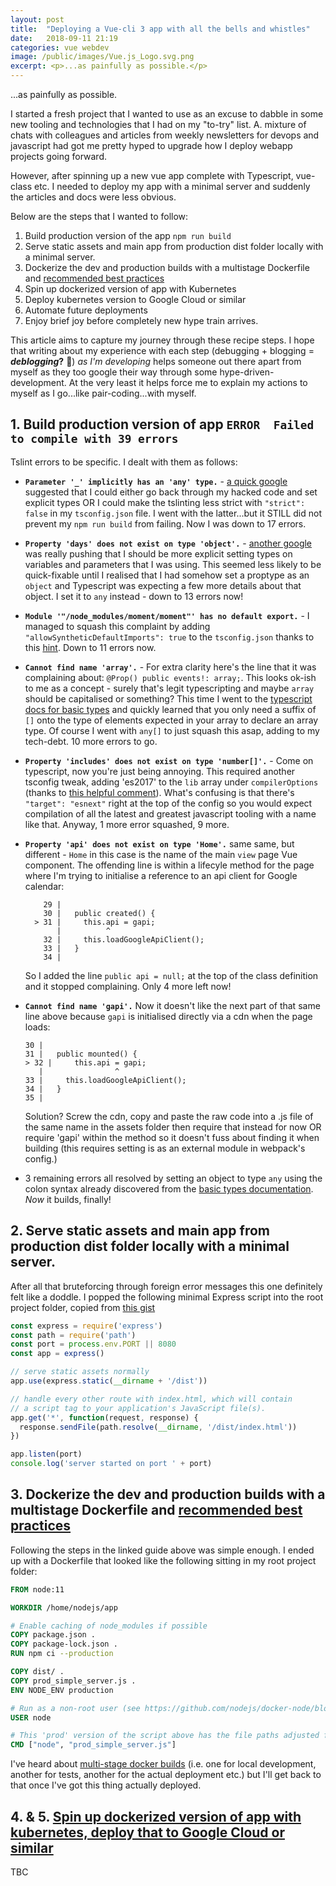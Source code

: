```yaml
---
layout: post
title:  "Deploying a Vue-cli 3 app with all the bells and whistles"
date:   2018-09-11 21:19
categories: vue webdev
image: /public/images/Vue.js_Logo.svg.png
excerpt: <p>...as painfully as possible.</p>
---
```


...as painfully as possible.

I started a fresh project that I wanted to use as an excuse to dabble in some new tooling and technologies that I had on my "to-try" list. A. mixture of chats with colleagues and articles from weekly newsletters for devops and javascript had got me pretty hyped to upgrade how I deploy webapp projects going forward.

However, after spinning up a new vue app complete with Typescript, vue-class etc. I needed to deploy my app with a minimal server and suddenly the articles and docs were less obvious.

Below are the steps that I wanted to follow:

1. Build production version of the app `npm run build`
2. Serve static assets and main app from production dist folder locally with a minimal server.
3. Dockerize the dev and production builds with a multistage Dockerfile and [recommended best practices](https://nodesource.com/blog/containerizing-node-js-applications-with-docker)
4. Spin up dockerized version of app with Kubernetes
5. Deploy kubernetes version to Google Cloud or similar
6. Automate future deployments
7. Enjoy brief joy before completely new hype train arrives.

This article aims to capture my journey through these recipe steps. I hope that writing about my experience with each step (debugging + blogging = **_deblogging_?** 🤔) _as I'm developing_ helps someone out there apart from myself as they too google their way through some hype-driven-development. At the very least it helps force me to explain my actions to myself as I go...like pair-coding...with myself.


## 1. Build production version of app `ERROR  Failed to compile with 39 errors`
Tslint errors to be specific. I dealt with them as follows:

* **`Parameter '_' implicitly has an 'any' type.`** - [a quick google](https://stackoverflow.com/questions/43064221/typescript-ts7006-parameter-xxx-implicitly-has-an-any-type) suggested that I could either go back through my hacked code and set explicit types OR I could make the tslinting less strict with `"strict": false` in my `tsconfig.json` file. I went with the latter...but it STILL did not prevent my `npm run build` from failing. Now I was down to 17 errors.

* **`Property 'days' does not exist on type 'object'.`** - [another google](https://stackoverflow.com/questions/36607979/how-to-get-around-property-does-not-exist-on-object) was really pushing that I should be more explicit setting types on variables and parameters that I was using. This seemed less likely to be quick-fixable until I realised that I had somehow set a proptype as an `object` and Typescript was expecting a few more details about that object. I set it to `any` instead - down to 13 errors now!

* **`Module '"/node_modules/moment/moment"' has no default export.`** - I managed to squash this complaint by adding `"allowSyntheticDefaultImports": true` to the `tsconfig.json` thanks to this [hint](https://stackoverflow.com/questions/36893165/importing-moment-into-typescript-project#comment61356347_36893860). Down to 11 errors now.


* **`Cannot find name 'array'.`** - For extra clarity here's the line that it was complaining about: `@Prop() public events!: array;`. This looks ok-ish to me as a concept - surely that's legit typescripting and maybe `array` should be capitalised or something? This time I went to the [typescript docs for basic types](https://www.typescriptlang.org/docs/handbook/basic-types.html) and quickly learned that you only need a suffix of `[]` onto the type of elements expected in your array to declare an array type. Of course I went with `any[]` to just squash this asap, adding to my tech-debt. 10 more errors to go.


* **`Property 'includes' does not exist on type 'number[]'.`** - Come on typescript, now you're just being annoying. This required another tsconfig tweak, adding 'es2017' to the `lib` array under `compilerOptions` (thanks to [this helpful comment](https://github.com/Microsoft/TypeScript/issues/2340#issuecomment-379584805)). What's confusing is that there's `"target": "esnext"` right at the top of the config so you would expect compilation of all the latest and greatest javascript tooling with a name like that. Anyway, 1 more error squashed, 9 more.


* **`Property 'api' does not exist on type 'Home'.`** same same, but different  - `Home` in this case is the name of the main `view` page Vue component. The offending line is within a lifecyle method for the page where I'm trying to initialise a reference to an api client for Google calendar:

	```
	    29 |
	    30 |   public created() {
	  > 31 |     this.api = gapi;
	       |          ^
	    32 |     this.loadGoogleApiClient();
	    33 |   }
	    34 |
	```
	So I added the line `public api = null;` at the top of the class definition and it stopped complaining. Only 4 more left now!

* **`Cannot find name 'gapi'.`** Now it doesn't like the next part of that same line above because `gapi` is initialised directly via a cdn when the page loads:

	```
    30 |
    31 |   public mounted() {
  > 32 |     this.api = gapi;
       |                ^
    33 |     this.loadGoogleApiClient();
    34 |   }
    35 |
	```
	Solution? Screw the cdn, copy and paste the raw code into a .js file of the same name in the assets folder then require that instead for now OR require 'gapi' within the method so it doesn't fuss about finding it when building (this requires setting is as an external module in webpack's config.)

* 3 remaining errors all resolved by setting an object to type `any` using the colon syntax already discovered from the [basic types documentation](https://www.typescriptlang.org/docs/handbook/basic-types.html). *Now* it builds, finally!



## 2. Serve static assets and main app from production dist folder locally with a minimal server.
After all that bruteforcing through foreign error messages this one definitely felt like a doddle.
I popped the following minimal Express script into the root project folder, copied from [this gist](https://gist.github.com/ryanoglesby08/1e1f49d87ae8ab2cabf45623fc36a7fe)

```javascript
const express = require('express')
const path = require('path')
const port = process.env.PORT || 8080
const app = express()

// serve static assets normally
app.use(express.static(__dirname + '/dist'))

// handle every other route with index.html, which will contain
// a script tag to your application's JavaScript file(s).
app.get('*', function(request, response) {
  response.sendFile(path.resolve(__dirname, '/dist/index.html'))
})

app.listen(port)
console.log('server started on port ' + port)
```

## 3. Dockerize the dev and production builds with a multistage Dockerfile and [recommended best practices](https://nodesource.com/blog/containerizing-node-js-applications-with-docker)

Following the steps in the linked guide above was simple enough. I ended up with a Dockerfile that looked like the following sitting in my root project folder:

```Dockerfile
FROM node:11

WORKDIR /home/nodejs/app

# Enable caching of node_modules if possible
COPY package.json .
COPY package-lock.json .
RUN npm ci --production

COPY dist/ .
COPY prod_simple_server.js .
ENV NODE_ENV production

# Run as a non-root user (see https://github.com/nodejs/docker-node/blob/master/docs/BestPractices.md#non-root-user)
USER node

# This 'prod' version of the script above has the file paths adjusted for the fact that we're only copying across the dist/ folder instead of the entire source code.
CMD ["node", "prod_simple_server.js"]
```
I've heard about [multi-stage docker builds](https://cravencode.com/post/docker/nodejs-local-development/) (i.e. one for local development, another for tests, another for the actual deployment etc.) but I'll get back to that once I've got this thing actually deployed.

## 4. & 5. [Spin up dockerized version of app with kubernetes, deploy that to Google Cloud or similar](https://nodesource.com/blog/scalable-nodejs-with-kubernetes-and-google-kubernetes-engine/)

TBC
